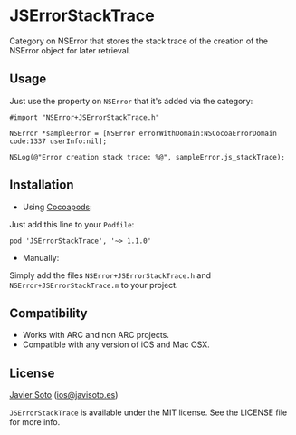 JSErrorStackTrace
=================

Category on NSError that stores the stack trace of the creation of the NSError object for later retrieval.

## Usage

Just use the property on `NSError` that it's added via the category:

```objc
#import "NSError+JSErrorStackTrace.h"

NSError *sampleError = [NSError errorWithDomain:NSCocoaErrorDomain code:1337 userInfo:nil];

NSLog(@"Error creation stack trace: %@", sampleError.js_stackTrace);
```

## Installation

- Using [Cocoapods](http://cocoapods.org/):

Just add this line to your `Podfile`:

```
pod 'JSErrorStackTrace', '~> 1.1.0'
```

- Manually:

Simply add the files `NSError+JSErrorStackTrace.h` and `NSError+JSErrorStackTrace.m` to your project.

## Compatibility
- Works with ARC and non ARC projects.
- Compatible with any version of iOS and Mac OSX.

## License
[Javier Soto](http://twitter.com/javisoto) (ios@javisoto.es)

`JSErrorStackTrace` is available under the MIT license. See the LICENSE file for more info.

